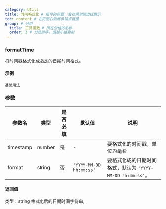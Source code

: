 ```yaml
---
category: Utils
title: 时间格式化 # 组件的标题，会在菜单侧边栏展示
toc: content # 在页面右侧展示锚点链接
group: # 分组
  title: 工具函数 # 所在分组的名称
  order: 3 # 分组排序，值越小越靠前
---
```


### formatTime

将时间戳格式化成指定的日期时间格式。

#### 示例

<!-- 可以通过code加载示例代码，dumi会帮我们做解析 -->

<code src="./__demo__/base.tsx">基础用法</code>

### 参数

| 参数名    | 类型   | 是否必填 | 默认值                  | 说明                                                       |
| --------- | ------ | -------- | ----------------------- | ---------------------------------------------------------- |
| timestamp | number | 是       | -                       | 要格式化的时间戳，单位为毫秒                               |
| format    | string | 否       | `'YYYY-MM-DD hh:mm:ss'` | 要格式化成的日期时间格式，默认为 `'YYYY-MM-DD hh:mm:ss'`。 |

#### 返回值

类型：string
格式化后的日期时间字符串。
